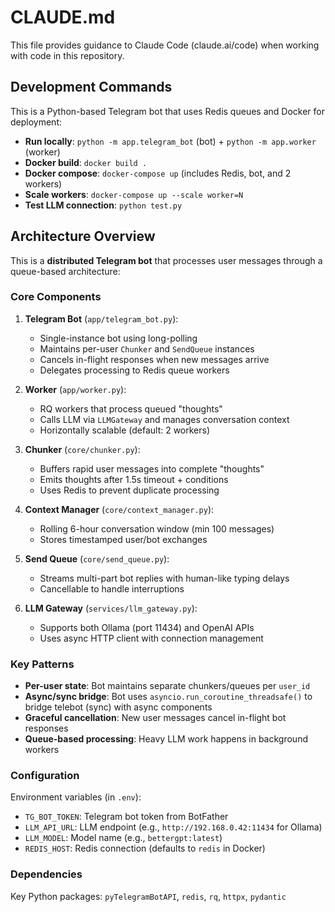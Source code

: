 # CLAUDE.md

This file provides guidance to Claude Code (claude.ai/code) when working with code in this repository.

## Development Commands

This is a Python-based Telegram bot that uses Redis queues and Docker for deployment:

- **Run locally**: `python -m app.telegram_bot` (bot) + `python -m app.worker` (worker)
- **Docker build**: `docker build .`
- **Docker compose**: `docker-compose up` (includes Redis, bot, and 2 workers)
- **Scale workers**: `docker-compose up --scale worker=N`
- **Test LLM connection**: `python test.py`

## Architecture Overview

This is a **distributed Telegram bot** that processes user messages through a queue-based architecture:

### Core Components

1. **Telegram Bot** (`app/telegram_bot.py`): 
   - Single-instance bot using long-polling
   - Maintains per-user `Chunker` and `SendQueue` instances
   - Cancels in-flight responses when new messages arrive
   - Delegates processing to Redis queue workers

2. **Worker** (`app/worker.py`):
   - RQ workers that process queued "thoughts" 
   - Calls LLM via `LLMGateway` and manages conversation context
   - Horizontally scalable (default: 2 workers)

3. **Chunker** (`core/chunker.py`):
   - Buffers rapid user messages into complete "thoughts"
   - Emits thoughts after 1.5s timeout + conditions
   - Uses Redis to prevent duplicate processing

4. **Context Manager** (`core/context_manager.py`):
   - Rolling 6-hour conversation window (min 100 messages)
   - Stores timestamped user/bot exchanges

5. **Send Queue** (`core/send_queue.py`):
   - Streams multi-part bot replies with human-like typing delays
   - Cancellable to handle interruptions

6. **LLM Gateway** (`services/llm_gateway.py`):
   - Supports both Ollama (port 11434) and OpenAI APIs
   - Uses async HTTP client with connection management

### Key Patterns

- **Per-user state**: Bot maintains separate chunkers/queues per `user_id`
- **Async/sync bridge**: Bot uses `asyncio.run_coroutine_threadsafe()` to bridge telebot (sync) with async components
- **Graceful cancellation**: New user messages cancel in-flight bot responses
- **Queue-based processing**: Heavy LLM work happens in background workers

### Configuration

Environment variables (in `.env`):
- `TG_BOT_TOKEN`: Telegram bot token from BotFather
- `LLM_API_URL`: LLM endpoint (e.g., `http://192.168.0.42:11434` for Ollama)
- `LLM_MODEL`: Model name (e.g., `bettergpt:latest`)
- `REDIS_HOST`: Redis connection (defaults to `redis` in Docker)

### Dependencies

Key Python packages: `pyTelegramBotAPI`, `redis`, `rq`, `httpx`, `pydantic`